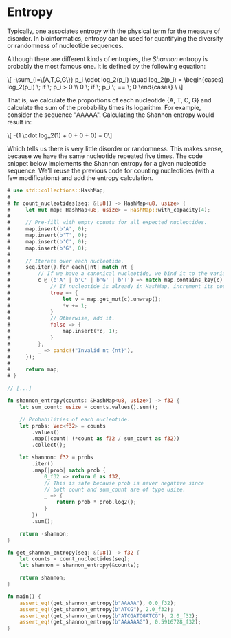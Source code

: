 # Entropy
Typically, one associates entropy with the physical term for the measure of disorder. In bioinformatics, entropy can be used for quantifying the diversity or randomness of nucleotide sequences.

Although there are different kinds of entropies, the *Shannon* entropy is probably the most famous one. It is defined by the following equation:

\\[ -\sum_{i=\\{A,T,C,G\\}} p_i \cdot log_2(p_i) \quad log_2(p_i) = \begin{cases} log_2(p_i) \\; if \\; p_i > 0 \\\\ 0 \\; if \\; p_i \\; == \\; 0 \end{cases} \\ \\]

That is, we calculate the proportions of each nucleotide {A, T, C, G} and calculate the sum of the probability times its logarithm. For example, consider the sequence "AAAAA". Calculating the Shannon entropy would result in:

\\[ -(1 \cdot log_2(1) + 0 + 0 + 0) = 0\\]

Which tells us there is very little disorder or randomness. This makes sense, because we have the same nucleotide repeated five times. The code snippet below implements the Shannon entropy for a given nucleotide sequence. We'll reuse the previous code for counting nucleotides (with a few modifications) and add the entropy calculation.

```rust
# use std::collections::HashMap;
#
# fn count_nucleotides(seq: &[u8]) -> HashMap<u8, usize> {
#     let mut map: HashMap<u8, usize> = HashMap::with_capacity(4);
#
#     // Pre-fill with empty counts for all expected nucleotides.
#     map.insert(b'A', 0);
#     map.insert(b'T', 0);
#     map.insert(b'C', 0);
#     map.insert(b'G', 0);
#
#     // Iterate over each nucleotide.
#     seq.iter().for_each(|nt| match nt {
#         // If we have a canonical nucleotide, we bind it to the variable c.
#         c @ (b'A' | b'C' | b'G' | b'T') => match map.contains_key(c) {
#             // If nucleotide is already in HashMap, increment its count.
#             true => {
#                 let v = map.get_mut(c).unwrap();
#                 *v += 1;
#             }
#             // Otherwise, add it.
#             false => {
#                 map.insert(*c, 1);
#             }
#         },
#         _ => panic!("Invalid nt {nt}"),
#     });
#
#     return map;
# }

// [...]

fn shannon_entropy(counts: &HashMap<u8, usize>) -> f32 {
    let sum_count: usize = counts.values().sum();

    // Probabilities of each nucleotide.
    let probs: Vec<f32> = counts
        .values()
        .map(|count| (*count as f32 / sum_count as f32))
        .collect();

    let shannon: f32 = probs
        .iter()
        .map(|prob| match prob {
            0_f32 => return 0 as f32,
            // This is safe because prob is never negative since
            // both count and sum_count are of type usize.
            _ => {
                return prob * prob.log2();
            }
        })
        .sum();

    return -shannon;
}

fn get_shannon_entropy(seq: &[u8]) -> f32 {
    let counts = count_nucleotides(seq);
    let shannon = shannon_entropy(&counts);

    return shannon;
}

fn main() {
    assert_eq!(get_shannon_entropy(b"AAAAA"), 0.0_f32);
    assert_eq!(get_shannon_entropy(b"ATCG"), 2.0_f32);
    assert_eq!(get_shannon_entropy(b"ATCGATCGATCG"), 2.0_f32);
    assert_eq!(get_shannon_entropy(b"AAAAAAG"), 0.5916728_f32);
}

```
